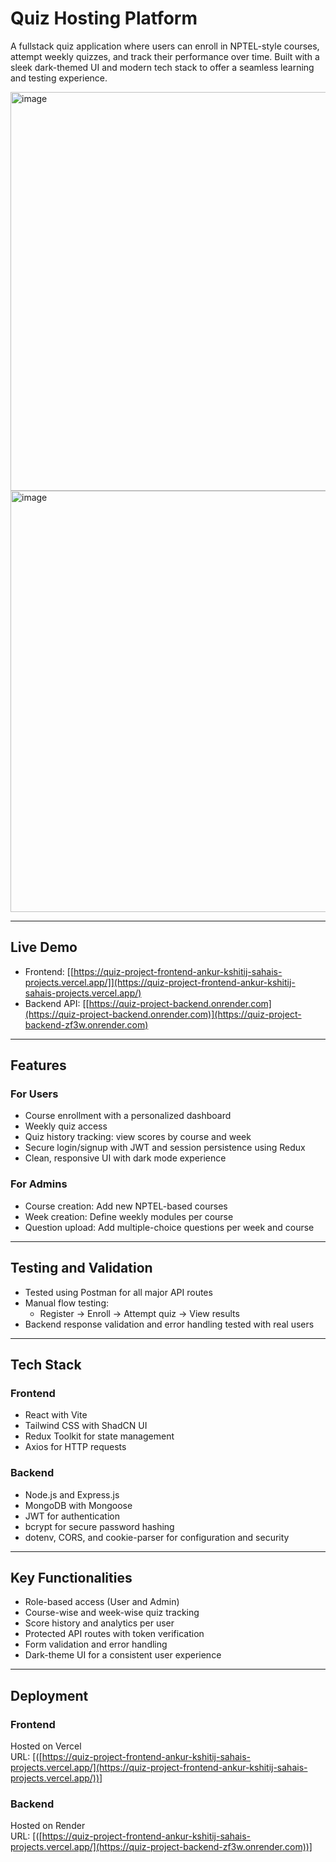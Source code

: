 # Quiz Hosting Platform

A fullstack quiz application where users can enroll in NPTEL-style courses, attempt weekly quizzes, and track their performance over time. Built with a sleek dark-themed UI and modern tech stack to offer a seamless learning and testing experience.

<img width="1296" height="638" alt="image" src="https://github.com/user-attachments/assets/61e6f216-c533-4f6b-8bb7-c59d80048a31" />
<img width="1288" height="674" alt="image" src="https://github.com/user-attachments/assets/8d1de860-521e-43af-9bc5-e0ed3e67a09c" />


---

## Live Demo

- Frontend: [[https://quiz-project-frontend-ankur-kshitij-sahais-projects.vercel.app/]](https://quiz-project-frontend-ankur-kshitij-sahais-projects.vercel.app/)
- Backend API: [[https://quiz-project-backend.onrender.com](https://quiz-project-backend.onrender.com)](https://quiz-project-backend-zf3w.onrender.com)
---

## Features

### For Users
- Course enrollment with a personalized dashboard
- Weekly quiz access
- Quiz history tracking: view scores by course and week
- Secure login/signup with JWT and session persistence using Redux
- Clean, responsive UI with dark mode experience

### For Admins
- Course creation: Add new NPTEL-based courses
- Week creation: Define weekly modules per course
- Question upload: Add multiple-choice questions per week and course

---

## Testing and Validation

- Tested using Postman for all major API routes
- Manual flow testing:
  - Register → Enroll → Attempt quiz → View results
- Backend response validation and error handling tested with real users

---

## Tech Stack

### Frontend
- React with Vite
- Tailwind CSS with ShadCN UI
- Redux Toolkit for state management
- Axios for HTTP requests

### Backend
- Node.js and Express.js
- MongoDB with Mongoose
- JWT for authentication
- bcrypt for secure password hashing
- dotenv, CORS, and cookie-parser for configuration and security

---

## Key Functionalities

- Role-based access (User and Admin)
- Course-wise and week-wise quiz tracking
- Score history and analytics per user
- Protected API routes with token verification
- Form validation and error handling
- Dark-theme UI for a consistent user experience

---
## Deployment

### Frontend
Hosted on Vercel  
URL: [([https://quiz-project-frontend-ankur-kshitij-sahais-projects.vercel.app/](https://quiz-project-frontend-ankur-kshitij-sahais-projects.vercel.app/))]

### Backend
Hosted on Render  
URL: [([https://quiz-project-frontend-ankur-kshitij-sahais-projects.vercel.app/](https://quiz-project-backend-zf3w.onrender.com))]

